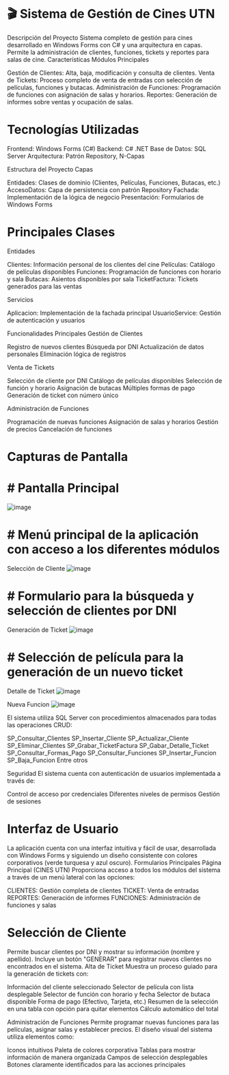 # 🎬 Sistema de Gestión de Cines UTN
Descripción del Proyecto
Sistema completo de gestión para cines desarrollado en Windows Forms con C# y una arquitectura en capas. Permite la administración de clientes, funciones, tickets y reportes para salas de cine.
Características
Módulos Principales

Gestión de Clientes: Alta, baja, modificación y consulta de clientes.
Venta de Tickets: Proceso completo de venta de entradas con selección de películas, funciones y butacas.
Administración de Funciones: Programación de funciones con asignación de salas y horarios.
Reportes: Generación de informes sobre ventas y ocupación de salas.

# Tecnologías Utilizadas

Frontend: Windows Forms (C#)
Backend: C# .NET
Base de Datos: SQL Server
Arquitectura: Patrón Repository, N-Capas

Estructura del Proyecto
Capas

Entidades: Clases de dominio (Clientes, Películas, Funciones, Butacas, etc.)
AccesoDatos: Capa de persistencia con patrón Repository
Fachada: Implementación de la lógica de negocio
Presentación: Formularios de Windows Forms

# Principales Clases
Entidades

Clientes: Información personal de los clientes del cine
Películas: Catálogo de películas disponibles
Funciones: Programación de funciones con horario y sala
Butacas: Asientos disponibles por sala
TicketFactura: Tickets generados para las ventas

Servicios

Aplicacion: Implementación de la fachada principal
UsuarioService: Gestión de autenticación y usuarios

Funcionalidades Principales
Gestión de Clientes

Registro de nuevos clientes
Búsqueda por DNI
Actualización de datos personales
Eliminación lógica de registros

Venta de Tickets

Selección de cliente por DNI
Catálogo de películas disponibles
Selección de función y horario
Asignación de butacas
Múltiples formas de pago
Generación de ticket con número único

Administración de Funciones

Programación de nuevas funciones
Asignación de salas y horarios
Gestión de precios
Cancelación de funciones

# Capturas de Pantalla
# # Pantalla Principal
![image](https://github.com/user-attachments/assets/78d13b57-ca94-4d5a-ac4f-14fae9206bca)


# # Menú principal de la aplicación con acceso a los diferentes módulos
Selección de Cliente
![image](https://github.com/user-attachments/assets/f125fd4b-3350-489a-b830-9a1a852a867d)

# # Formulario para la búsqueda y selección de clientes por DNI
Generación de Ticket
![image](https://github.com/user-attachments/assets/f695ff25-d39e-400a-b7db-f23c3d510af4)

# # Selección de película para la generación de un nuevo ticket
Detalle de Ticket
![image](https://github.com/user-attachments/assets/043da727-3e6d-4cc0-88e2-91d708611ffc)

Nueva Funcion
![image](https://github.com/user-attachments/assets/fd773708-04ee-4b8f-81e6-36d1e355d400)

El sistema utiliza SQL Server con procedimientos almacenados para todas las operaciones CRUD:

SP_Consultar_Clientes
SP_Insertar_Cliente
SP_Actualizar_Cliente
SP_Eliminar_Clientes
SP_Grabar_TicketFactura
SP_Gabar_Detalle_Ticket
SP_Consultar_Formas_Pago
SP_Consultar_Funciones
SP_Insertar_Funcion
SP_Baja_Funcion
Entre otros

Seguridad
El sistema cuenta con autenticación de usuarios implementada a través de:

Control de acceso por credenciales
Diferentes niveles de permisos
Gestión de sesiones

# Interfaz de Usuario
La aplicación cuenta con una interfaz intuitiva y fácil de usar, desarrollada con Windows Forms y siguiendo un diseño consistente con colores corporativos (verde turquesa y azul oscuro).
Formularios Principales
Página Principal (CINES UTN)
Proporciona acceso a todos los módulos del sistema a través de un menú lateral con las opciones:

CLIENTES: Gestión completa de clientes
TICKET: Venta de entradas
REPORTES: Generación de informes
FUNCIONES: Administración de funciones y salas

# Selección de Cliente
Permite buscar clientes por DNI y mostrar su información (nombre y apellido). Incluye un botón "GENERAR" para registrar nuevos clientes no encontrados en el sistema.
Alta de Ticket
Muestra un proceso guiado para la generación de tickets con:

Información del cliente seleccionado
Selector de película con lista desplegable
Selector de función con horario y fecha
Selector de butaca disponible
Forma de pago (Efectivo, Tarjeta, etc.)
Resumen de la selección en una tabla con opción para quitar elementos
Cálculo automático del total

Administración de Funciones
Permite programar nuevas funciones para las películas, asignar salas y establecer precios.
El diseño visual del sistema utiliza elementos como:

Iconos intuitivos
Paleta de colores corporativa
Tablas para mostrar información de manera organizada
Campos de selección desplegables
Botones claramente identificados para las acciones principales
